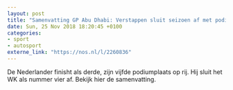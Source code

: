 ```yaml
---
layout: post
title: "Samenvatting GP Abu Dhabi: Verstappen sluit seizoen af met podiumplaats"
date: Sun, 25 Nov 2018 18:20:45 +0100
categories: 
- sport 
- autosport 
externe_link: "https://nos.nl/l/2260836"
---
```


De Nederlander finisht als derde, zijn vijfde podiumplaats op rij. Hij sluit het WK als nummer vier af. Bekijk hier de samenvatting.
